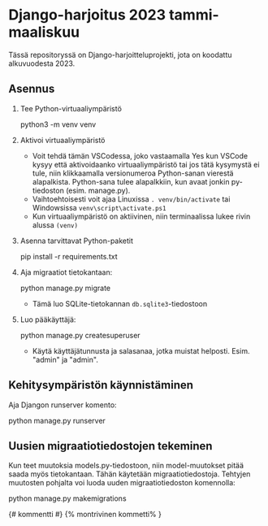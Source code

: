 # Django-harjoitus 2023 tammi-maaliskuu

Tässä repositoryssä on Django-harjoitteluprojekti, jota on koodattu
alkuvuodesta 2023.

## Asennus

1. Tee Python-virtuaaliympäristö

   python3 -m venv venv

2. Aktivoi virtuaaliympäristö
   - Voit tehdä tämän VSCodessa, joko vastaamalla Yes kun VSCode kysyy
     että aktivoidaanko virtuaaliympäristö tai jos tätä kysymystä ei
     tule, niin klikkaamalla versionumeroa Python-sanan vierestä
     alapalkista. Python-sana tulee alapalkkiin, kun avaat jonkin
     py-tiedoston (esim. manage.py).
   - Vaihtoehtoisesti voit ajaa Linuxissa `. venv/bin/activate` tai
     Windowsissa `venv\script\activate.ps1`
   - Kun virtuaaliympäristö on aktiivinen, niin terminaalissa lukee
     rivin alussa `(venv)`
3. Asenna tarvittavat Python-paketit

   pip install -r requirements.txt

4. Aja migraatiot tietokantaan:

   python manage.py migrate

   - Tämä luo SQLite-tietokannan `db.sqlite3`-tiedostoon
5. Luo pääkäyttäjä:

   python manage.py createsuperuser
  
   - Käytä käyttäjätunnusta ja salasanaa, jotka muistat helposti.
     Esim. "admin" ja "admin".

## Kehitysympäristön käynnistäminen

Aja Djangon runserver komento:

python manage.py runserver


## Uusien migraatiotiedostojen tekeminen

Kun teet muutoksia models.py-tiedostoon, niin model-muutokset pitää
saada myös tietokantaan.  Tähän käytetään migraatiotiedostoja. Tehtyjen
muutosten pohjalta voi luoda uuden migraatiotiedoston komennolla:

python manage.py makemigrations




{# kommentti #}
{% montrivinen
   kommetti% }
<!--html kommentti
voi olla monirivinen--

